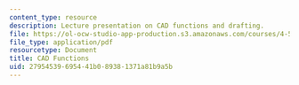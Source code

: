```yaml
---
content_type: resource
description: Lecture presentation on CAD functions and drafting.
file: https://ol-ocw-studio-app-production.s3.amazonaws.com/courses/4-510-digital-design-fabrication-fall-2008/27954539695441b089381371a81b9a5b_lec1b.pdf
file_type: application/pdf
resourcetype: Document
title: CAD Functions
uid: 27954539-6954-41b0-8938-1371a81b9a5b
---
```

